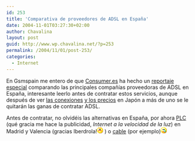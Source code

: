 ```yaml
---
id: 253
title: 'Comparativa de proveedores de ADSL en España'
date: 2004-11-01T03:27:30+02:00
author: Chavalina
layout: post
guid: http://www.wp.chavalina.net/?p=253
permalink: /2004/11/01/post-253/
categories:
  - Internet
---
```

En Gsmspain me entero de que <a href="http://www.consumer.es/" target="_blank">Consumer.es</a> ha hecho un <a href="http://www.consumer.es/web/es/especiales/2003/05/27/61740.php" target="_blank">reportaje especial</a> comparando las principales compañías proveedoras de ADSL en España, interesante leerlo antes de contratar estos servicios, aunque después de ver <a href="http://kirai.bitacoras.com/index.php?p=254" target="_blank">las conexiones</a> <a href="http://kirai.bitacoras.com/index.php?p=255" target="_blank">y los precios</a> en Japón a más de uno se le quitarán las ganas de contratar ADSL.

Antes de contratar, no olvidéis las alternativas en España, por ahora <a href="http://www.iberdrola.es/ovc/html/micrositePLC/index.htm" target="_blank">PLC</a> (qué gracia me hace la publicidad, _Internet a la velocidad de la luz_) en Madrid y Valencia (gracias Iberdrola!![emo](/imagenes/emoticonos/enfadado.gif) ) o <a href="http://www.ono.es/particulares/default.asp?p=01&#038;o=04&#038;s=02&#038;x=centro" target="_blank">cable</a> (por ejemplo)![llorar](/imagenes/emoticonos/llorar.gif)